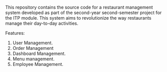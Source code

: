This repository contains the source code for a restaurant management system developed as part of the second-year second-semester project for the ITP module.
This system aims to revolutionize the way restaurants manage their day-to-day activities.

Features:

1. User Management.
2. Order Management
3. Dashboard Management.
4. Menu management.
5. Employee Management.
